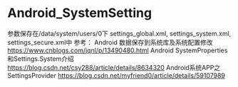 # Android_SystemSetting
参数保存在/data/system/users/0下 settings_global.xml, settings_system.xml, settings_secure.xml中
参考：
Android 数据保存到系统库及系统配置修改 https://www.cnblogs.com/jqnl/p/13490480.html
Android SystemProperties和Settings.System介绍 https://blog.csdn.net/csy288/article/details/8634320
Android系统APP之SettingsProvider  https://blog.csdn.net/myfriend0/article/details/59107989

